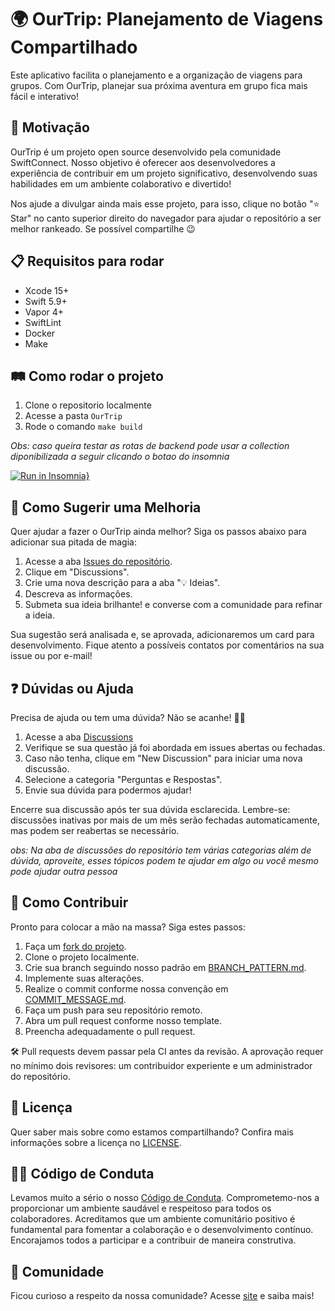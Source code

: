 # 🌍 OurTrip: Planejamento de Viagens Compartilhado

Este aplicativo facilita o planejamento e a organização de viagens para grupos. Com OurTrip, planejar sua próxima aventura em grupo fica mais fácil e interativo!

## 🌟 Motivação

OurTrip é um projeto open source desenvolvido pela comunidade SwiftConnect. Nosso objetivo é oferecer aos desenvolvedores a experiência de contribuir em um projeto significativo, desenvolvendo suas habilidades em um ambiente colaborativo e divertido!

Nos ajude a divulgar ainda mais esse projeto, para isso, clique no botão "⭐️ Star" no canto superior direito do navegador para ajudar o repositório a ser melhor rankeado. Se possível compartilhe 😉

## 📋 Requisitos para rodar

- Xcode 15+
- Swift 5.9+
- Vapor 4+
- SwiftLint
- Docker
- Make

## 🛤️ Como rodar o projeto

1. Clone o repositorio localmente
2. Acesse a pasta `OurTrip`
3. Rode o comando `make build`

_Obs: caso queira testar as rotas de backend pode usar a collection diponibilizada a seguir clicando o botao do insomnia_

[![Run in Insomnia}](https://insomnia.rest/images/run.svg)](https://insomnia.rest/run/?label=OurTripApi&uri=https%3A%2F%2Fgithub.com%2FPaoloProdossimoLopes%2FOurTrip%2Fblob%2Fmain%2Four-trip-insomnia-collection.json)

## 🚀 Como Sugerir uma Melhoria

Quer ajudar a fazer o OurTrip ainda melhor? Siga os passos abaixo para adicionar sua pitada de magia:

1. Acesse a aba [Issues do repositório](https://github.com/PaoloProdossimoLopes/OurTrip/issues).
2. Clique em "Discussions".
3. Crie uma nova descrição para a aba "💡 Ideias".
4. Descreva as informações.
5. Submeta sua ideia brilhante! e converse com a comunidade para refinar a ideia.

Sua sugestão será analisada e, se aprovada, adicionaremos um card para desenvolvimento. Fique atento a possíveis contatos por comentários na sua issue ou por e-mail!

## ❓ Dúvidas ou Ajuda

Precisa de ajuda ou tem uma dúvida? Não se acanhe! 🙋‍♂️

1. Acesse a aba [Discussions](https://github.com/PaoloProdossimoLopes/OurTrip/discussions)
2. Verifique se sua questão já foi abordada em issues abertas ou fechadas.
3. Caso não tenha, clique em "New Discussion" para iniciar uma nova discussão.
4. Selecione a categoria "Perguntas e Respostas".
5. Envie sua dúvida para podermos ajudar!

Encerre sua discussão após ter sua dúvida esclarecida. Lembre-se: discussões inativas por mais de um mês serão fechadas automaticamente, mas podem ser reabertas se necessário.

_obs: Na aba de discussões do repositório tem várias categorias além de dúvida, aproveite, esses tópicos podem te ajudar em algo ou você mesmo pode ajudar outra pessoa_

## 🤝 Como Contribuir

Pronto para colocar a mão na massa? Siga estes passos:

1. Faça um [fork do projeto](https://docs.github.com/pt/pull-requests/collaborating-with-pull-requests/working-with-forks/about-forks).
2. Clone o projeto localmente.
3. Crie sua branch seguindo nosso padrão em [BRANCH_PATTERN.md](./docs/BRANCH_PATTERN.md).
4. Implemente suas alterações.
5. Realize o commit conforme nossa convenção em [COMMIT_MESSAGE.md](./docs/COMMIT_MESSAGE.md).
6. Faça um push para seu repositório remoto.
7. Abra um pull request conforme nosso template.
8. Preencha adequadamente o pull request.

🛠 Pull requests devem passar pela CI antes da revisão. A aprovação requer no mínimo dois revisores: um contribuidor experiente e um administrador do repositório.

## 📜 Licença

Quer saber mais sobre como estamos compartilhando? Confira mais informações sobre a licença no [LICENSE](./LICENSE).

## ✌🏼 Código de Conduta

Levamos muito a sério o nosso [Código de Conduta](./CODE_OF_CONDUCT). Comprometemo-nos a proporcionar um ambiente saudável e respeitoso para todos os colaboradores. Acreditamos que um ambiente comunitário positivo é fundamental para fomentar a colaboração e o desenvolvimento contínuo. Encorajamos todos a participar e a contribuir de maneira construtiva.

## 👥 Comunidade

Ficou curioso a respeito da nossa comunidade? Acesse [site](https://programou.io) e saiba mais!
